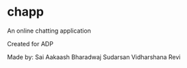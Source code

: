 # chapp
An online chatting application

Created for ADP

Made by:
Sai Aakaash
Bharadwaj Sudarsan
Vidharshana Revi